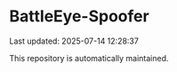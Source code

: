 # BattleEye-Spoofer

Last updated: 2025-07-14 12:28:37

This repository is automatically maintained.

